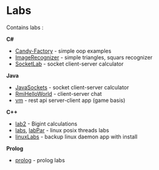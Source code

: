 # Labs
Contains labs :

**C#**
* [Candy-Factory](https://github.com/shebkoch/labs/tree/master/Candy-Factory "Candy-Factory") - simple oop examples
* [ImageRecognizer](https://github.com/shebkoch/labs/tree/master/ImageRecognizer "ImageRecognizer") - simple triangles, squars recognizer
* [SocketLab](https://github.com/shebkoch/labs/tree/master/SocketLab "SocketLab") - socket client-server calculator

**Java**
* [JavaSockets](https://github.com/shebkoch/labs/tree/master/JavaSockets "JavaSockets") - socket client-server calculator
* [RmiHelloWorld](https://github.com/shebkoch/labs/tree/master/RmiHelloWorld "RmiHelloWorld") - client-server chat
* [vm](https://github.com/shebkoch/labs/tree/master/vm "vm") - rest api server-client app (game basis)

**C++**
*  [lab2](https://github.com/shebkoch/labs/tree/master/lab2 "lab2") - Bigint calculations
*  [labs](https://github.com/shebkoch/labs),  [labPar](https://github.com/shebkoch/labs/tree/master/labPar)  - linux posix threads labs
* [linuxLabs](https://github.com/shebkoch/labs/tree/master/linuxLabs "linuxLabs") - backup linux daemon app with install

**Prolog**
* [prolog](https://github.com/shebkoch/labs/tree/master/prolog "prolog") - prolog labs
